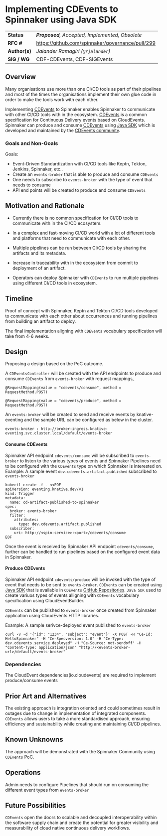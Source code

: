 # Implementing CDEvents to Spinnaker using Java SDK


| | |
|-|-|
| **Status**     | _**Proposed**, Accepted, Implemented, Obsolete_ |
| **RFC #**      | https://github.com/spinnaker/governance/pull/299 |
| **Author(s)**  | _Jalander Ramagiri (`@rjalander`)_|
| **SIG / WG**   | CDF-CDEvents, CDF-SIGEvents |

## Overview

Many organisations use more than one CI/CD tools as part of their pipelines and most of the times the organisations implement their own glue code in order to make the tools work with each other.

Implementing [CDEvents](https://cdevents.dev/) to Spinnaker enables Spinnaker to communicate with other CI/CD tools with in the ecosystem. [CDEvents](https://cdevents.dev/) is a common specification for Continuous Delivery events based on CloudEvents.
Spinnaker can produce and consume [CDEvents](https://cdevents.dev/) using [Java SDK](https://github.com/cdevents/sdk-java) which is developed and maintained by the [CDEvents community](https://cdevents.dev/community/).

### Goals and Non-Goals
Goals:
- Event-Driven Standardization with CI/CD tools like Keptn, Tekton, Jenkins, Spinnaker, etc..
- Create an `events-broker` that is able to produce and consume `CDEvents`
- One needs to subscribe to `events-broker` with the type of event that needs to consume
- API end points will be created to produce and consume `CDEvents`

## Motivation and Rationale

- Currently there is no common specification for CI/CD tools to communicate with in the CI/CD ecosystem. 

- In a complex and fast-moving CI/CD world with a lot of different tools and platforms that need to communicate with each other.

- Multiple pipelines can be run between CI/CD tools by sharing the artifacts and its metadata.

- Increase in traceability with in the ecosystem from commit to deployment of an artifact.

- Operators can deploy Spinnaker with `CDEvents` to run multiple pipelines using different CI/CD tools in ecosystem.

## Timeline
Proof of concept with Spinnaker, Keptn and Tekton CI/CD tools developed to communicate with each other about occurrences and running pipelines from building an artifact to deploy.

The final implementation aligning with `CDEvents` vocabulary specification will take from 4-6 weeks.

## Design
Proposing a design based on the PoC outcome.

A `CDEventsController` will be created with the API endpoints to produce and consume `CDEvents` from `events-broker` with request mappings,

`@RequestMapping(value = "cdevents/consume", method = RequestMethod.POST)`

`@RequestMapping(value = "cdevents/produce", method = RequestMethod.POST)`


An `events-broker` will be created to send and receive events by knative-eventing and the sample URL can be configured as below in the cluster.

`events-broker : http://broker-ingress.knative-eventing.svc.cluster.local/default/events-broker`

#### Consume CDEvents

Spinnaker API endpoint `cdevents/consume` will be subscribed to `events-broker` to listen to the various types of events and Spinnaker Pipelines need to be configured with the `CDEvents` type on which Spinnaker is interested on.
Example: A sample event `dev.cdevents.artifact.published` subscribed to `events-broker`
``` 
kubectl create -f - <<EOF
apiVersion: eventing.knative.dev/v1
kind: Trigger
metadata:
  name: cd-artifact-published-to-spinnaker
spec:
  broker: events-broker
  filter:
    attributes:
      type: dev.cdevents.artifact.published
  subscriber:
    uri: http://<spin-service>:<port>/cdevents/consume
EOF 
```
Once the event is received by Spinnaker API endpoint `cdevents/consume`, further can be handled to run pipelines based on the configured event data in Spinnaker.

#### Produce CDEvents
Spinnaker API endpoint `cdevents/produce` will be invoked with the type of event that needs to be sent to `events-broker`.
`CDEvents` can be created using [Java SDK](https://github.com/cdevents/sdk-java) that is available in `CDEvents` [GitHub Repositories](https://github.com/cdevents).
`Java SDK` used to create variuos types of events alligning with `CDEvents` vocabulary specification using CloudEventBuilder. 

`CDEvents` can be published to `events-broker` once created from Spinnaker application using CloudEvents HTTP libraries.

Example: A sample serivce-deployed event published to `events-broker`
```
curl -v -d '{"id": "1234", "subject": "event"}' -X POST -H "Ce-Id: HelloSpinnaker" -H "Ce-Specversion: 1.0" -H "Ce-Type: dev.cdevents.service.deployed" -H "Ce-Source: not-sendoff" -H "Content-Type: application/json" "http://<events-broker-url>/default/events-broker"
```

### Dependencies

The CloudEvent dependencies(io.cloudevents) are required to implement produce/consume events 


## Prior Art and Alternatives
The existing approach is integration oriented and could sometimes result in outages due to change in implementation of integrated components. `CDEvents` allows users to take a more standardised approach, ensuring efficiency and sustainability while creating and maintaining CI/CD pipelines.

## Known Unknowns

The approach will be demonstrated with the Spinnaker Community using `CDEvents` PoC.

## Operations
Admin needs to configure Pipelines that should run on consuming the different event types from `events-broker`

## Future Possibilities

`CDEvents` open the doors to scalable and decoupled interoperability within the software supply chain and create the potential for greater visibility and measurability of cloud native continuous delivery workflows.
